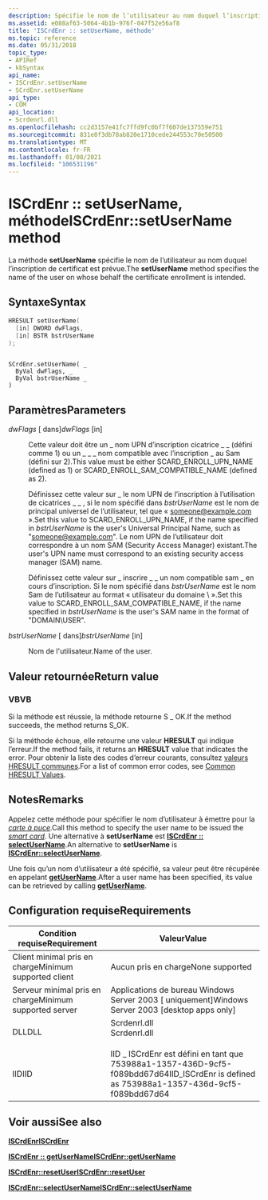 ```yaml
---
description: Spécifie le nom de l’utilisateur au nom duquel l’inscription de certificat est prévue.
ms.assetid: e088af63-5064-4b1b-976f-047f52e56af8
title: 'ISCrdEnr :: setUserName, méthode'
ms.topic: reference
ms.date: 05/31/2018
topic_type:
- APIRef
- kbSyntax
api_name:
- ISCrdEnr.setUserName
- SCrdEnr.setUserName
api_type:
- COM
api_location:
- Scrdenrl.dll
ms.openlocfilehash: cc2d3157e41fc7ffd9fc0bf7f607de137559e751
ms.sourcegitcommit: 831e8f3db78ab820e1710cede244553c70e50500
ms.translationtype: MT
ms.contentlocale: fr-FR
ms.lasthandoff: 01/08/2021
ms.locfileid: "106531196"
---
```

# <a name="iscrdenrsetusername-method"></a><span data-ttu-id="52cc6-103">ISCrdEnr :: setUserName, méthode</span><span class="sxs-lookup"><span data-stu-id="52cc6-103">ISCrdEnr::setUserName method</span></span>

<span data-ttu-id="52cc6-104">La méthode **setUserName** spécifie le nom de l’utilisateur au nom duquel l’inscription de certificat est prévue.</span><span class="sxs-lookup"><span data-stu-id="52cc6-104">The **setUserName** method specifies the name of the user on whose behalf the certificate enrollment is intended.</span></span>

## <a name="syntax"></a><span data-ttu-id="52cc6-105">Syntaxe</span><span class="sxs-lookup"><span data-stu-id="52cc6-105">Syntax</span></span>


```C++
HRESULT setUserName(
  [in] DWORD dwFlags,
  [in] BSTR bstrUserName
);
```


```VB

SCrdEnr.setUserName( _
  ByVal dwFlags, _
  ByVal bstrUserName _
)
```





## <a name="parameters"></a><span data-ttu-id="52cc6-106">Paramètres</span><span class="sxs-lookup"><span data-stu-id="52cc6-106">Parameters</span></span>

<dl> <dt>

<span data-ttu-id="52cc6-107">*dwFlags* \[ dans\]</span><span class="sxs-lookup"><span data-stu-id="52cc6-107">*dwFlags* \[in\]</span></span>
</dt> <dd>

<span data-ttu-id="52cc6-108">Cette valeur doit être un \_ nom UPN d’inscription cicatrice \_ \_ (défini comme 1) ou un \_ \_ \_ nom compatible avec l’inscription \_ au Sam (défini sur 2).</span><span class="sxs-lookup"><span data-stu-id="52cc6-108">This value must be either SCARD\_ENROLL\_UPN\_NAME (defined as 1) or SCARD\_ENROLL\_SAM\_COMPATIBLE\_NAME (defined as 2).</span></span>

<span data-ttu-id="52cc6-109">Définissez cette valeur sur \_ le nom UPN de l’inscription à l’utilisation de cicatrices \_ \_ , si le nom spécifié dans *bstrUserName* est le nom de principal universel de l’utilisateur, tel que « someone@example.com ».</span><span class="sxs-lookup"><span data-stu-id="52cc6-109">Set this value to SCARD\_ENROLL\_UPN\_NAME, if the name specified in *bstrUserName* is the user's Universal Principal Name, such as "someone@example.com".</span></span> <span data-ttu-id="52cc6-110">Le nom UPN de l’utilisateur doit correspondre à un nom SAM (Security Access Manager) existant.</span><span class="sxs-lookup"><span data-stu-id="52cc6-110">The user's UPN name must correspond to an existing security access manager (SAM) name.</span></span>

<span data-ttu-id="52cc6-111">Définissez cette valeur sur \_ inscrire \_ \_ un nom compatible sam \_ en cours d’inscription. Si le nom spécifié dans *bstrUserName* est le nom Sam de l’utilisateur au format « utilisateur du domaine \\ ».</span><span class="sxs-lookup"><span data-stu-id="52cc6-111">Set this value to SCARD\_ENROLL\_SAM\_COMPATIBLE\_NAME, if the name specified in *bstrUserName* is the user's SAM name in the format of "DOMAIN\\USER".</span></span>

</dd> <dt>

<span data-ttu-id="52cc6-112">*bstrUserName* \[ dans\]</span><span class="sxs-lookup"><span data-stu-id="52cc6-112">*bstrUserName* \[in\]</span></span>
</dt> <dd>

<span data-ttu-id="52cc6-113">Nom de l'utilisateur.</span><span class="sxs-lookup"><span data-stu-id="52cc6-113">Name of the user.</span></span>

</dd> </dl>

## <a name="return-value"></a><span data-ttu-id="52cc6-114">Valeur retournée</span><span class="sxs-lookup"><span data-stu-id="52cc6-114">Return value</span></span>

### <a name="vb"></a><span data-ttu-id="52cc6-115">VB</span><span class="sxs-lookup"><span data-stu-id="52cc6-115">VB</span></span>

<span data-ttu-id="52cc6-116">Si la méthode est réussie, la méthode retourne S \_ OK.</span><span class="sxs-lookup"><span data-stu-id="52cc6-116">If the method succeeds, the method returns S\_OK.</span></span>

<span data-ttu-id="52cc6-117">Si la méthode échoue, elle retourne une valeur **HRESULT** qui indique l’erreur.</span><span class="sxs-lookup"><span data-stu-id="52cc6-117">If the method fails, it returns an **HRESULT** value that indicates the error.</span></span> <span data-ttu-id="52cc6-118">Pour obtenir la liste des codes d’erreur courants, consultez [valeurs HRESULT communes](common-hresult-values.md).</span><span class="sxs-lookup"><span data-stu-id="52cc6-118">For a list of common error codes, see [Common HRESULT Values](common-hresult-values.md).</span></span>

## <a name="remarks"></a><span data-ttu-id="52cc6-119">Notes</span><span class="sxs-lookup"><span data-stu-id="52cc6-119">Remarks</span></span>

<span data-ttu-id="52cc6-120">Appelez cette méthode pour spécifier le nom d’utilisateur à émettre pour la [*carte à puce*](../secgloss/s-gly.md).</span><span class="sxs-lookup"><span data-stu-id="52cc6-120">Call this method to specify the user name to be issued the [*smart card*](../secgloss/s-gly.md).</span></span> <span data-ttu-id="52cc6-121">Une alternative à **setUserName** est [**ISCrdEnr :: selectUserName**](iscrdenr-selectusername.md).</span><span class="sxs-lookup"><span data-stu-id="52cc6-121">An alternative to **setUserName** is [**ISCrdEnr::selectUserName**](iscrdenr-selectusername.md).</span></span>

<span data-ttu-id="52cc6-122">Une fois qu’un nom d’utilisateur a été spécifié, sa valeur peut être récupérée en appelant [**getUserName**](iscrdenr-getusername.md).</span><span class="sxs-lookup"><span data-stu-id="52cc6-122">After a user name has been specified, its value can be retrieved by calling [**getUserName**](iscrdenr-getusername.md).</span></span>

## <a name="requirements"></a><span data-ttu-id="52cc6-123">Configuration requise</span><span class="sxs-lookup"><span data-stu-id="52cc6-123">Requirements</span></span>



| <span data-ttu-id="52cc6-124">Condition requise</span><span class="sxs-lookup"><span data-stu-id="52cc6-124">Requirement</span></span> | <span data-ttu-id="52cc6-125">Valeur</span><span class="sxs-lookup"><span data-stu-id="52cc6-125">Value</span></span> |
|-------------------------------------|-----------------------------------------------------------------------------------------|
| <span data-ttu-id="52cc6-126">Client minimal pris en charge</span><span class="sxs-lookup"><span data-stu-id="52cc6-126">Minimum supported client</span></span><br/> | <span data-ttu-id="52cc6-127">Aucun pris en charge</span><span class="sxs-lookup"><span data-stu-id="52cc6-127">None supported</span></span><br/>                                                               |
| <span data-ttu-id="52cc6-128">Serveur minimal pris en charge</span><span class="sxs-lookup"><span data-stu-id="52cc6-128">Minimum supported server</span></span><br/> | <span data-ttu-id="52cc6-129">Applications de bureau Windows Server 2003 \[ uniquement\]</span><span class="sxs-lookup"><span data-stu-id="52cc6-129">Windows Server 2003 \[desktop apps only\]</span></span><br/>                                    |
| <span data-ttu-id="52cc6-130">DLL</span><span class="sxs-lookup"><span data-stu-id="52cc6-130">DLL</span></span><br/>                      | <dl> <span data-ttu-id="52cc6-131"><dt>Scrdenrl.dll</dt></span><span class="sxs-lookup"><span data-stu-id="52cc6-131"><dt>Scrdenrl.dll</dt></span></span> </dl> |
| <span data-ttu-id="52cc6-132">IID</span><span class="sxs-lookup"><span data-stu-id="52cc6-132">IID</span></span><br/>                      | <span data-ttu-id="52cc6-133">IID \_ ISCrdEnr est défini en tant que 753988a1-1357-436D-9cf5-f089bdd67d64</span><span class="sxs-lookup"><span data-stu-id="52cc6-133">IID\_ISCrdEnr is defined as 753988a1-1357-436d-9cf5-f089bdd67d64</span></span><br/>             |



## <a name="see-also"></a><span data-ttu-id="52cc6-134">Voir aussi</span><span class="sxs-lookup"><span data-stu-id="52cc6-134">See also</span></span>

<dl> <dt>

[<span data-ttu-id="52cc6-135">**ISCrdEnr**</span><span class="sxs-lookup"><span data-stu-id="52cc6-135">**ISCrdEnr**</span></span>](iscrdenr.md)
</dt> <dt>

[<span data-ttu-id="52cc6-136">**ISCrdEnr :: getUserName**</span><span class="sxs-lookup"><span data-stu-id="52cc6-136">**ISCrdEnr::getUserName**</span></span>](iscrdenr-getusername.md)
</dt> <dt>

[<span data-ttu-id="52cc6-137">**ISCrdEnr::resetUser**</span><span class="sxs-lookup"><span data-stu-id="52cc6-137">**ISCrdEnr::resetUser**</span></span>](iscrdenr-resetuser.md)
</dt> <dt>

[<span data-ttu-id="52cc6-138">**ISCrdEnr::selectUserName**</span><span class="sxs-lookup"><span data-stu-id="52cc6-138">**ISCrdEnr::selectUserName**</span></span>](iscrdenr-selectusername.md)
</dt> </dl>

 

 
